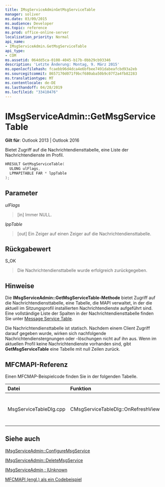 ```yaml
---
title: IMsgServiceAdminGetMsgServiceTable
manager: soliver
ms.date: 03/09/2015
ms.audience: Developer
ms.topic: reference
ms.prod: office-online-server
localization_priority: Normal
api_name:
- IMsgServiceAdmin.GetMsgServiceTable
api_type:
- COM
ms.assetid: 064dd5ca-0108-4045-b17b-0bb29cb93346
description: 'Letzte Änderung: Montag, 9. März 2015'
ms.openlocfilehash: fcaebb96d4dca4e6bfbee7491dabeafcbd93a2eb
ms.sourcegitcommit: 8657170d071f9bcf680aba50b9c07f2a4fb82283
ms.translationtype: MT
ms.contentlocale: de-DE
ms.lasthandoff: 04/28/2019
ms.locfileid: "33410476"
---
```

# <a name="imsgserviceadmingetmsgservicetable"></a>IMsgServiceAdmin::GetMsgServiceTable

  
  
**Gilt für**: Outlook 2013 | Outlook 2016 
  
Bietet Zugriff auf die Nachrichtendiensttabelle, eine Liste der Nachrichtendienste im Profil.
  
```cpp
HRESULT GetMsgServiceTable(
  ULONG ulFlags,
  LPMAPITABLE FAR * lppTable
);
```

## <a name="parameters"></a>Parameter

 _ulFlags_
  
> [in] Immer NULL.
    
 _lppTable_
  
> [out] Ein Zeiger auf einen Zeiger auf die Nachrichtendiensttabelle.
    
## <a name="return-value"></a>Rückgabewert

S_OK 
  
> Die Nachrichtendiensttabelle wurde erfolgreich zurückgegeben.
    
## <a name="remarks"></a>Hinweise

Die **IMsgServiceAdmin::GetMsgServiceTable-Methode** bietet Zugriff auf die Nachrichtendiensttabelle, eine Tabelle, die MAPI verwaltet, in der die aktuell im Sitzungsprofil installierten Nachrichtendienste aufgeführt sind. Eine vollständige Liste der Spalten in der Nachrichtendiensttabelle finden Sie unter [Message Service Table](message-service-tables.md).
  
Die Nachrichtendiensttabelle ist statisch. Nachdem einem Client Zugriff darauf gegeben wurde, wirken sich nachfolgende Nachrichtendienstergnungen oder -löschungen nicht auf ihn aus. Wenn im aktuellen Profil keine Nachrichtendienste vorhanden sind, gibt **GetMsgServiceTable** eine Tabelle mit null Zeilen zurück. 
  
## <a name="mfcmapi-reference"></a>MFCMAPI-Referenz

Einen MFCMAP-Beispielcode finden Sie in der folgenden Tabelle.
  
|**Datei**|**Funktion**|**Comment**|
|:-----|:-----|:-----|
|MsgServiceTableDlg.cpp  <br/> |CMsgServiceTableDlg::OnRefreshView  <br/> |MFCMAPI verwendet die **IMsgServiceAdmin::GetMsgServiceTable-Methode,** um die Diensttabelle in ein Profil zu laden, das in der Ansicht gerendert werden soll.  <br/> |
   
## <a name="see-also"></a>Siehe auch



[IMsgServiceAdmin::ConfigureMsgService](imsgserviceadmin-configuremsgservice.md)
  
[IMsgServiceAdmin::DeleteMsgService](imsgserviceadmin-deletemsgservice.md)
  
[IMsgServiceAdmin : IUnknown](imsgserviceadminiunknown.md)


[MFCMAPI (engl.) als ein Codebeispiel](mfcmapi-as-a-code-sample.md)

